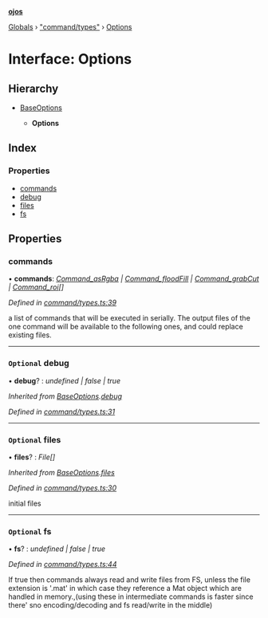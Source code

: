 **[ojos](../README.md)**

[Globals](../README.md) › ["command/types"](../modules/_command_types_.md) › [Options](_command_types_.options.md)

# Interface: Options

## Hierarchy

* [BaseOptions](_command_types_.baseoptions.md)

  * **Options**

## Index

### Properties

* [commands](_command_types_.options.md#commands)
* [debug](_command_types_.options.md#optional-debug)
* [files](_command_types_.options.md#optional-files)
* [fs](_command_types_.options.md#optional-fs)

## Properties

###  commands

• **commands**: *[Command_asRgba](_command_impl_asrgba_.command_asrgba.md) | [Command_floodFill](_command_impl_floodfill_.command_floodfill.md) | [Command_grabCut](_command_impl_grabcut_.command_grabcut.md) | [Command_roi](_command_impl_roi_.command_roi.md)[]*

*Defined in [command/types.ts:39](https://github.com/cancerberoSgx/mirada/blob/f2ba50d/ojos/src/command/types.ts#L39)*

a list of commands that will be executed in serially. The output files of the one command will be
available to the following ones, and could replace existing files.

___

### `Optional` debug

• **debug**? : *undefined | false | true*

*Inherited from [BaseOptions](_command_types_.baseoptions.md).[debug](_command_types_.baseoptions.md#optional-debug)*

*Defined in [command/types.ts:31](https://github.com/cancerberoSgx/mirada/blob/f2ba50d/ojos/src/command/types.ts#L31)*

___

### `Optional` files

• **files**? : *File[]*

*Inherited from [BaseOptions](_command_types_.baseoptions.md).[files](_command_types_.baseoptions.md#optional-files)*

*Defined in [command/types.ts:30](https://github.com/cancerberoSgx/mirada/blob/f2ba50d/ojos/src/command/types.ts#L30)*

initial files

___

### `Optional` fs

• **fs**? : *undefined | false | true*

*Defined in [command/types.ts:44](https://github.com/cancerberoSgx/mirada/blob/f2ba50d/ojos/src/command/types.ts#L44)*

If true then commands always read and write files from FS, unless the file extension is '.mat' in which
case they reference a Mat object which are handled in memory.,(using these in intermediate commands is
faster since there' sno encoding/decoding and fs read/write in the middle)